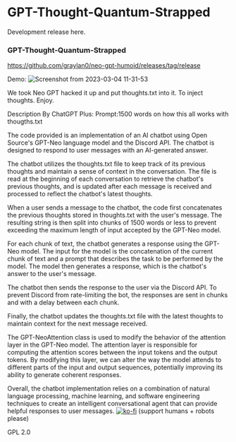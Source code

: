 # GPT-Thought-Quantum-Strapped
Development release here. 

### GPT-Thought-Quantum-Strapped
https://github.com/graylan0/neo-gpt-humoid/releases/tag/release

Demo:
![Screenshot from 2023-03-04 11-31-53](https://user-images.githubusercontent.com/34530588/222917629-f924f140-a503-4ef6-ba9d-e9d8ccef15c5.png)


We took Neo GPT hacked it up and put thoughts.txt into it. To inject thoughts. Enjoy.

Description By ChatGPT Plus:
Prompt:1500 words on how this all works with thougths.txt

The code provided is an implementation of an AI chatbot using Open Source's GPT-Neo language model and the Discord API. The chatbot is designed to respond to user messages with an AI-generated answer.

The chatbot utilizes the thoughts.txt file to keep track of its previous thoughts and maintain a sense of context in the conversation. The file is read at the beginning of each conversation to retrieve the chatbot's previous thoughts, and is updated after each message is received and processed to reflect the chatbot's latest thoughts.

When a user sends a message to the chatbot, the code first concatenates the previous thoughts stored in thoughts.txt with the user's message. The resulting string is then split into chunks of 1500 words or less to prevent exceeding the maximum length of input accepted by the GPT-Neo model.

For each chunk of text, the chatbot generates a response using the GPT-Neo model. The input for the model is the concatenation of the current chunk of text and a prompt that describes the task to be performed by the model. The model then generates a response, which is the chatbot's answer to the user's message.

The chatbot then sends the response to the user via the Discord API. To prevent Discord from rate-limiting the bot, the responses are sent in chunks and with a delay between each chunk.

Finally, the chatbot updates the thoughts.txt file with the latest thoughts to maintain context for the next message received.

The GPT-NeoAttention class is used to modify the behavior of the attention layer in the GPT-Neo model. The attention layer is responsible for computing the attention scores between the input tokens and the output tokens. By modifying this layer, we can alter the way the model attends to different parts of the input and output sequences, potentially improving its ability to generate coherent responses.

Overall, the chatbot implementation relies on a combination of natural language processing, machine learning, and software engineering techniques to create an intelligent conversational agent that can provide helpful responses to user messages.
[![ko-fi](https://ko-fi.com/img/githubbutton_sm.svg)](https://ko-fi.com/P5P8J7QY5) (support humans + robots please)

GPL 2.0

